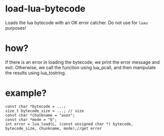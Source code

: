 # load-lua-bytecode

Loads the lua bytecode with an OK error catcher. Do not use for `luau` purposes!

# how?

If there is an error in loading the bytecode, we print the error message and exit. Otherwise, we call the function using lua_pcall, and then manipulate the results using lua_tostring. 

# example?

```
const char *bytecode = ...; 
size_t bytecode_size = ...; // size 
const char *chunkname = "axon"; 
const char *mode = "b"; 
int error = lua_load(L, (const unsigned char *) bytecode, bytecode_size, chunkname, mode);//get error
```
